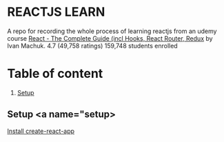 # REACTJS LEARN

A repo for recording the whole process of learning reactjs from an udemy course 
[React - The Complete Guide (incl Hooks, React Router, Redux](https://www.udemy.com/course/react-the-complete-guide-incl-redux/)
by Ivan Machuk.
4.7 (49,758 ratings)
159,748 students enrolled

# Table of content

1. [Setup](#setup)

## Setup <a name="setup></a>

[Install create-react-app](https://github.com/facebook/create-react-app)

